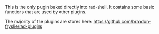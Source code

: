 This is the only plugin baked directly into rad-shell.  It contains some basic
functions that are used by other plugins.

The majority of the plugins are stored here: https://github.com/brandon-fryslie/rad-plugins
